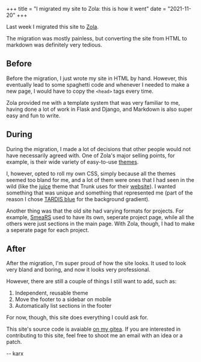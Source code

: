 +++
title = "I migrated my site to Zola: this is how it went"
date = "2021-11-20"
+++

Last week I migrated this site to [Zola](https://www.getzola.org/). 

The migration was mostly painless, but converting the site from HTML to markdown was definitely very tedious.

## Before

Before the migration, I just wrote my site in HTML by hand. However, this eventually lead to some spaghetti code and whenever I needed to make a new page, I would have to copy the `<head>` tags every time.

Zola provided me with a template system that was very familiar to me, having done a lot of work in Flask and Django, and Markdown is also super easy and fun to write.

## During

During the migration, I made a lot of decisions that other people would not have necessarily agreed with. One of Zola's major selling points, for example, is their wide variety of easy-to-use [themes](https://www.getzola.org/themes/).

I, however, opted to roll my own CSS, simply because all the themes seemed too bland for me, and a lot of them were ones that I had seen in the wild (like the [juice](https://www.getzola.org/themes/juice/) theme that Trunk uses for their [website](https://trunkrs.dev/)). I wanted something that was unique and something that represented me (part of the reason I chose [TARDIS blue](https://encycolorpedia.com/003b6f) for the background gradient).

Another thing was that the old site had varying formats for projects. For example, [SmeaRS](@/projects/smears.md) used to have its own, seperate project page, while all the others were just sections in the main page. With Zola, though, I had to make a seperate page for each project.

## After

After the migration, I'm super proud of how the site looks. It used to look very bland and boring, and now it looks very professional.

However, there are still a couple of things I still want to add, such as:

1. Independent, reusable theme
2. Move the footer to a sidebar on mobile
3. Automatically list sections in the footer

For now, though, this site does everything I could ask for.

This site's source code is avaiable [on my gitea](https://git.karx.xyz/karx/site). If you are interested in contributing to this site, feel free to shoot me an email with an idea or a patch.

-- karx
